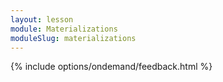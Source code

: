 ```yaml
---
layout: lesson
module: Materializations
moduleSlug: materializations
---
```


{% include options/ondemand/feedback.html %}